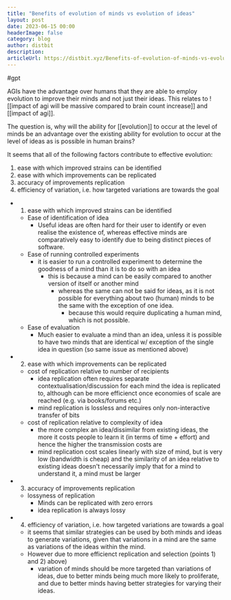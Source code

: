 ```yaml
---
title: "Benefits of evolution of minds vs evolution of ideas"
layout: post
date: 2023-06-15 00:00
headerImage: false
category: blog
author: distbit
description:
articleUrl: https://distbit.xyz/Benefits-of-evolution-of-minds-vs-evolution-of-ideas
---
```


#gpt 

AGIs have the advantage over humans that they are able to employ evolution to improve their minds and not just their ideas. This relates to ![[impact of agi will be massive compared to brain count increase]] and [[impact of agi]].

The question is, why will the ability for [[evolution]] to occur at the level of minds be an advantage over the existing ability for evolution to occur at the level of ideas as is possible in human brains?

It seems that all of the following factors contribute to effective evolution:
1. ease with which improved strains can be identified
2. ease with which improvements can be replicated
3. accuracy of improvements replication
4. efficiency of variation, i.e. how targeted variations are towards the goal


- 1. ease with which improved strains can be identified
	- Ease of identification of idea
		- Useful ideas are often hard for their user to identify or even realise the existence of, whereas effective minds are comparatively easy to identify due to being distinct pieces of software.
	- Ease of running controlled experiments
		- it is easier to run a controlled experiment to determine the goodness of a mind than it is to do so with an idea
			- this is because a mind can be easily compared to another version of itself or another mind
				- whereas the same can not be said for ideas, as it is not possible for everything about two (human) minds to be the same with the exception of one idea.
					- because this would require duplicating a human mind, which is not possible.
	- Ease of evaluation
		- Much easier to evaluate a mind than an idea, unless it is possible to have two minds that are identical w/ exception of the single idea in question (so same issue as mentioned above)
- 2. ease with which improvements can be replicated
	- cost of replication relative to number of recipients
		- idea replication often requires separate contextualisation/discussion for each mind the idea is replicated to, although can be more efficienct once economies of scale are reached (e.g. via books/forums etc.)
		- mind replication is lossless and requires only non-interactive transfer of bits
	- cost of replication relative to complexity of idea
		- the more complex an idea/dissimilar from existing ideas, the more it costs people to learn it (in terms of time + effort) and hence the higher the transmission costs are
		- mind replication cost scales linearly with size of mind, but is very low (bandwidth is cheap) and the similarity of an idea relative to existing ideas doesn't necessarily imply that for a mind to understand it, a mind must be larger
- 3. accuracy of improvements replication
	- lossyness of replication
		- Minds can be replicated with zero errors
		- idea replication is always lossy
- 4. efficiency of variation, i.e. how targeted variations are towards a goal
	- it seems that similar strategies can be used by both minds and ideas to generate variations, given that variations in a mind are the same as variations of the ideas within the mind.
	- However due to more efficienct replication and selection (points 1) and 2) above)
		- variation of minds should be more targeted than variations of ideas, due to better minds being much more likely to proliferate, and due to better minds having better strategies for varying their ideas.